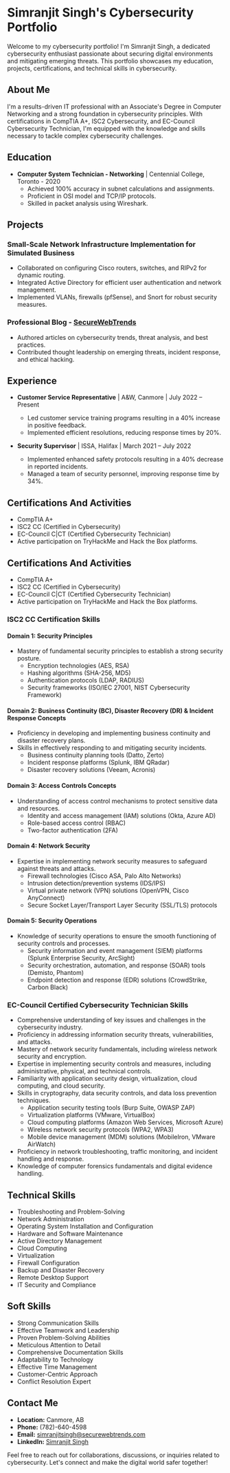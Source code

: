 # Simranjit Singh's Cybersecurity Portfolio

Welcome to my cybersecurity portfolio! I'm Simranjit Singh, a dedicated cybersecurity enthusiast passionate about securing digital environments and mitigating emerging threats. This portfolio showcases my education, projects, certifications, and technical skills in cybersecurity.

## About Me

I'm a results-driven IT professional with an Associate's Degree in Computer Networking and a strong foundation in cybersecurity principles. With certifications in CompTIA A+, ISC2 Cybersecurity, and EC-Council Cybersecurity Technician, I'm equipped with the knowledge and skills necessary to tackle complex cybersecurity challenges.

## Education

- **Computer System Technician - Networking** | Centennial College, Toronto - 2020
  - Achieved 100% accuracy in subnet calculations and assignments.
  - Proficient in OSI model and TCP/IP protocols.
  - Skilled in packet analysis using Wireshark.

## Projects

### Small-Scale Network Infrastructure Implementation for Simulated Business

- Collaborated on configuring Cisco routers, switches, and RIPv2 for dynamic routing.
- Integrated Active Directory for efficient user authentication and network management.
- Implemented VLANs, firewalls (pfSense), and Snort for robust security measures.

### Professional Blog - [SecureWebTrends](https://www.securewebtrends.com)

- Authored articles on cybersecurity trends, threat analysis, and best practices.
- Contributed thought leadership on emerging threats, incident response, and ethical hacking.

## Experience

- **Customer Service Representative** | A&W, Canmore | July 2022 – Present
  - Led customer service training programs resulting in a 40% increase in positive feedback.
  - Implemented efficient resolutions, reducing response times by 20%.

- **Security Supervisor** | ISSA, Halifax | March 2021 – July 2022
  - Implemented enhanced safety protocols resulting in a 40% decrease in reported incidents.
  - Managed a team of security personnel, improving response time by 34%.

## Certifications And Activities

- CompTIA A+
- ISC2 CC (Certified in Cybersecurity)
- EC-Council C|CT (Certified Cybersecurity Technician)
- Active participation on TryHackMe and Hack the Box platforms.

## Certifications And Activities

- CompTIA A+
- ISC2 CC (Certified in Cybersecurity)
- EC-Council C|CT (Certified Cybersecurity Technician)
- Active participation on TryHackMe and Hack the Box platforms.

### ISC2 CC Certification Skills

#### Domain 1: Security Principles
- Mastery of fundamental security principles to establish a strong security posture.
  - Encryption technologies (AES, RSA)
  - Hashing algorithms (SHA-256, MD5)
  - Authentication protocols (LDAP, RADIUS)
  - Security frameworks (ISO/IEC 27001, NIST Cybersecurity Framework)

#### Domain 2: Business Continuity (BC), Disaster Recovery (DR) & Incident Response Concepts
- Proficiency in developing and implementing business continuity and disaster recovery plans.
- Skills in effectively responding to and mitigating security incidents.
  - Business continuity planning tools (Datto, Zerto)
  - Incident response platforms (Splunk, IBM QRadar)
  - Disaster recovery solutions (Veeam, Acronis)

#### Domain 3: Access Controls Concepts
- Understanding of access control mechanisms to protect sensitive data and resources.
  - Identity and access management (IAM) solutions (Okta, Azure AD)
  - Role-based access control (RBAC)
  - Two-factor authentication (2FA)

#### Domain 4: Network Security
- Expertise in implementing network security measures to safeguard against threats and attacks.
  - Firewall technologies (Cisco ASA, Palo Alto Networks)
  - Intrusion detection/prevention systems (IDS/IPS)
  - Virtual private network (VPN) solutions (OpenVPN, Cisco AnyConnect)
  - Secure Socket Layer/Transport Layer Security (SSL/TLS) protocols

#### Domain 5: Security Operations
- Knowledge of security operations to ensure the smooth functioning of security controls and processes.
  - Security information and event management (SIEM) platforms (Splunk Enterprise Security, ArcSight)
  - Security orchestration, automation, and response (SOAR) tools (Demisto, Phantom)
  - Endpoint detection and response (EDR) solutions (CrowdStrike, Carbon Black)

### EC-Council Certified Cybersecurity Technician Skills

- Comprehensive understanding of key issues and challenges in the cybersecurity industry.
- Proficiency in addressing information security threats, vulnerabilities, and attacks.
- Mastery of network security fundamentals, including wireless network security and encryption.
- Expertise in implementing security controls and measures, including administrative, physical, and technical controls.
- Familiarity with application security design, virtualization, cloud computing, and cloud security.
- Skills in cryptography, data security controls, and data loss prevention techniques.
  - Application security testing tools (Burp Suite, OWASP ZAP)
  - Virtualization platforms (VMware, VirtualBox)
  - Cloud computing platforms (Amazon Web Services, Microsoft Azure)
  - Wireless network security protocols (WPA2, WPA3)
  - Mobile device management (MDM) solutions (MobileIron, VMware AirWatch)
- Proficiency in network troubleshooting, traffic monitoring, and incident handling and response.
- Knowledge of computer forensics fundamentals and digital evidence handling.


## Technical Skills

- Troubleshooting and Problem-Solving
- Network Administration
- Operating System Installation and Configuration
- Hardware and Software Maintenance
- Active Directory Management
- Cloud Computing
- Virtualization
- Firewall Configuration
- Backup and Disaster Recovery
- Remote Desktop Support
- IT Security and Compliance

## Soft Skills

- Strong Communication Skills
- Effective Teamwork and Leadership
- Proven Problem-Solving Abilities
- Meticulous Attention to Detail
- Comprehensive Documentation Skills
- Adaptability to Technology
- Effective Time Management
- Customer-Centric Approach
- Conflict Resolution Expert

## Contact Me

- **Location:** Canmore, AB
- **Phone:** (782)-640-4598
- **Email:** simranjitsingh@securewebtrends.com
- **LinkedIn:** [Simranjit Singh](https://linkedin.com/in/simranjit-singh-pabla)

Feel free to reach out for collaborations, discussions, or inquiries related to cybersecurity. Let's connect and make the digital world safer together!
